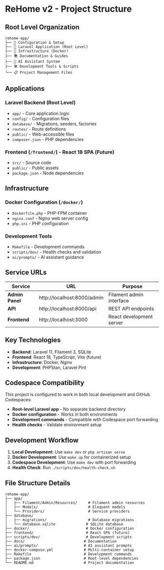 # ReHome v2 - Project Structure

## Root Level Organization

```
rehome-app/
├── 🔧 Configuration & Setup
├── 🚀 Laravel Application (Root Level)
├── 🐳 Infrastructure (Docker)
├── 📚 Documentation & Guides
├── 🤖 AI Assistant System
├── 🛠️ Development Tools & Scripts
└── 📋 Project Management Files
```

## Applications

### Laravel Backend (Root Level)
- `app/` - Core application logic
- `config/` - Configuration files
- `database/` - Migrations, seeders, factories
- `routes/` - Route definitions
- `public/` - Web-accessible files
- `composer.json` - PHP dependencies

### Frontend (`/frontend/`) - React 18 SPA (Future)
- `src/` - Source code
- `public/` - Public assets
- `package.json` - Node dependencies

## Infrastructure

### Docker Configuration (`/docker/`)
- `Dockerfile.php` - PHP-FPM container
- `nginx.conf` - Nginx web server config
- `php.ini` - PHP configuration

### Development Tools
- `Makefile` - Development commands
- `scripts/dev/` - Health checks and validation
- `ai/prompts/` - AI assistant guidance

## Service URLs

| Service | URL | Purpose |
|---------|-----|---------|
| **Admin Panel** | http://localhost:8000/admin | Filament admin interface |
| **API** | http://localhost:8000/api | REST API endpoints |
| **Frontend** | http://localhost:3000 | React development server |

## Key Technologies

- **Backend**: Laravel 11, Filament 3, SQLite
- **Frontend**: React 18, TypeScript, Vite (future)
- **Infrastructure**: Docker, Nginx
- **Development**: PHPStan, Laravel Pint

## Codespace Compatibility

This project is configured to work in both local development and GitHub Codespaces:

- **Root-level Laravel app** - No separate backend directory
- **Docker configuration** - Works in both environments
- **Development commands** - Compatible with Codespace port forwarding
- **Health checks** - Validate environment setup

## Development Workflow

1. **Local Development**: Use `make dev` or `php artisan serve`
2. **Docker Development**: Use `make up` for containerized setup
3. **Codespace Development**: Use `make dev` with port forwarding
4. **Health Check**: Run `./scripts/dev/health-check.sh`

## File Structure Details

```
rehome-app/
├── app/
│   ├── Filament/Admin/Resources/     # Filament admin resources
│   ├── Models/                       # Eloquent models
│   └── Providers/                    # Service providers
├── database/
│   ├── migrations/                   # Database migrations
│   └── database.sqlite              # SQLite database
├── docker/                          # Docker configuration
├── frontend/                        # React SPA (future)
├── scripts/dev/                     # Development scripts
├── docs/                           # Documentation
├── ai/prompts/                     # AI assistant prompts
├── docker-compose.yml              # Multi-container setup
├── Makefile                        # Development commands
├── package.json                    # Root-level dependencies
└── README.md                       # Project documentation
```
